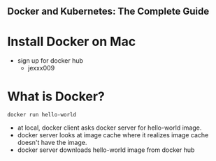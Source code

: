 ## Docker and Kubernetes: The Complete Guide

# Install Docker on Mac
  * sign up for docker hub
    * jexxx009

# What is Docker?
  ```
  docker run hello-world
  ```
  * at local, docker client asks docker server for hello-world image.
  * docker server looks at image cache where it realizes image cache doesn't have the image.
  * docker server downloads hello-world image from docker hub
  
